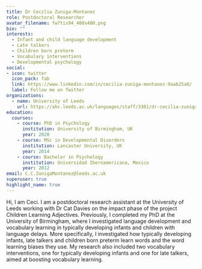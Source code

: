 ```yaml
---
title: Dr Cecilia Zuniga-Montanez
role: Postdoctoral Researcher
avatar_filename: fw7tis94_400x400.png
bio: ""
interests:
  - Infant and child language development
  - Late talkers
  - Children born preterm
  - Vocabulary interventions
  - Developmental psychology
social:
- icon: twitter
  icon_pack: fab
  link: https://www.linkedin.com/in/cecilia-zuniga-montanez-9aab25a6/
  label: Follow me on Twitter
organizations:
  - name: University of Leeds
    url: https://ahc.leeds.ac.uk/languages/staff/3301/dr-cecilia-zuniga-montanez
education:
  courses:
    - course: PhD in Psychology
      institution: University of Birmingham, UK
      year: 2020
    - course: MSc in Developmental Disorders
      institution: Lancaster University, UK
      year: 2014
    - course: Bachelor in Psychology
      institution: Universidad Iberoamericana, Mexico
      year: 2012
email: C.C.ZunigaMontanez@leeds.ac.uk
superuser: true
highlight_name: true
---
```

Hi, I am Ceci. I am a postdoctoral research assistant at the University of Leeds working with Dr Cat Davies on the impact phase of the project Children Learning Adjectives. Previously, I completed my PhD at the University of Birmingham, where I investigated language development and vocabulary learning in typically developing infants and children with language delays. More specifically, I investigated how typically developing infants, late talkers and children born preterm learn words and the word learning biases they use. My research also included two vocabulary interventions, one for typically developing infants and one for late talkers, aimed at boosting vocabulary learning.



